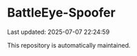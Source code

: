 # BattleEye-Spoofer

Last updated: 2025-07-07 22:24:59

This repository is automatically maintained.
